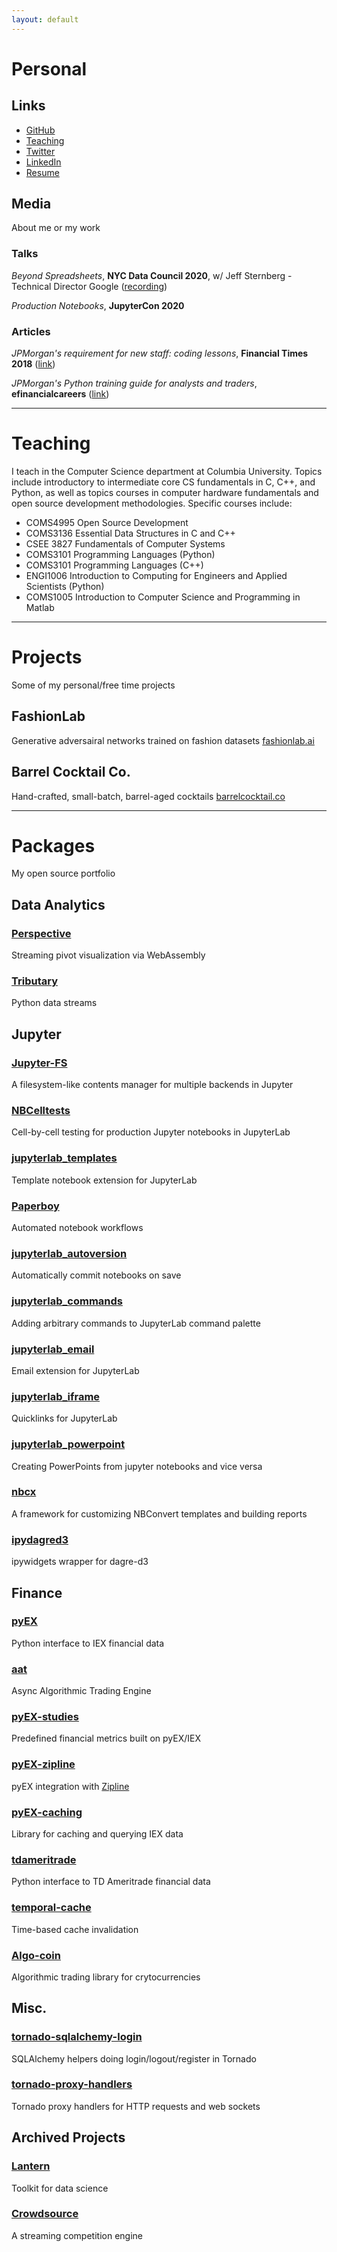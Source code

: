 ```yaml
---
layout: default
---
```

# Personal
## Links
- [GitHub](https://github.com/timkpaine)
- [Teaching](https://www.cs.columbia.edu/~paine/)
- [Twitter](https://twitter.com/timkpaine)
- [LinkedIn](https://www.linkedin.com/in/timkpaine/)
- [Resume](./resume.html)

## Media
About me or my work

### Talks
*Beyond Spreadsheets*, **NYC Data Council 2020**, w/ Jeff Sternberg - Technical Director Google ([recording](https://youtu.be/PYTVU4A_3Kc))

*Production Notebooks*, **JupyterCon 2020**

### Articles
*JPMorgan's requirement for new staff: coding lessons*, **Financial Times 2018** ([link](https://www.ft.com/content/4c17d6ce-c8b2-11e8-ba8f-ee390057b8c9))

*JPMorgan's Python training guide for analysts and traders*, **efinancialcareers** ([link](https://news.efinancialcareers.com/us-en/3004043/jpmorgan-python-training-analysts-and-traders))

---

# Teaching
I teach in the Computer Science department at Columbia University. Topics include introductory to intermediate core CS fundamentals in C, C++, and Python, as well as topics courses in computer hardware fundamentals and open source development methodologies. Specific courses include:

- COMS4995 Open Source Development
- COMS3136 Essential Data Structures in C and C++
- CSEE 3827 Fundamentals of Computer Systems
- COMS3101 Programming Languages (Python)
- COMS3101 Programming Languages (C++)
- ENGI1006 Introduction to Computing for Engineers and Applied Scientists (Python)
- COMS1005 Introduction to Computer Science and Programming in Matlab

---

# Projects
Some of my personal/free time projects

## FashionLab
Generative adversairal networks trained on fashion datasets
[fashionlab.ai](https://fashionlab.ai/#/)

## Barrel Cocktail Co.
Hand-crafted, small-batch, barrel-aged cocktails
[barrelcocktail.co](https://barrelcocktail.co/#/)

---

# Packages
My open source portfolio 


## Data Analytics
### [Perspective](https://github.com/finos/perspective)
Streaming pivot visualization via WebAssembly

### [Tributary](https://github.com/timkpaine/tributary)
Python data streams


## Jupyter
### [Jupyter-FS](https://github.com/jpmorganchase/jupyter-fs)
A filesystem-like contents manager for multiple backends in Jupyter

### [NBCelltests](https://github.com/jpmorganchase/nbcelltests)
Cell-by-cell testing for production Jupyter notebooks in JupyterLab

### [jupyterlab_templates](https://github.com/jpmorganchase/jupyterlab_templates)
Template notebook extension for JupyterLab

### [Paperboy](https://github.com/timkpaine/paperboy)
Automated notebook workflows

### [jupyterlab_autoversion](https://github.com/timkpaine/jupyterlab_autoversion)
Automatically commit notebooks on save

### [jupyterlab_commands](https://github.com/timkpaine/jupyterlab_commands)
Adding arbitrary commands to JupyterLab command palette

### [jupyterlab_email](https://github.com/timkpaine/jupyterlab_email)
Email extension for JupyterLab

### [jupyterlab_iframe](https://github.com/timkpaine/jupyterlab_iframe)
Quicklinks for JupyterLab

### [jupyterlab_powerpoint](https://github.com/timkpaine/jupyterlab_powerpoint)
Creating PowerPoints from jupyter notebooks and vice versa

### [nbcx](https://github.com/timkpaine/nbcx)
A framework for customizing NBConvert templates and building reports

### [ipydagred3](https://github.com/timkpaine/ipydagred3)
ipywidgets wrapper for dagre-d3


## Finance
### [pyEX](https://github.com/timkpaine/pyEX)
Python interface to IEX financial data

### [aat](https://github.com/AsyncAlgoTrading/aat)
Async Algorithmic Trading Engine

### [pyEX-studies](https://github.com/timkpaine/pyEX-studies)
Predefined financial metrics built on pyEX/IEX

### [pyEX-zipline](https://github.com/timkpaine/pyEX-zipline)
pyEX integration with [Zipline](https://github.com/quantopian/zipline)

### [pyEX-caching](https://github.com/timkpaine/pyEX-caching)
Library for caching and querying IEX data

### [tdameritrade](https://github.com/timkpaine/tdameritrade)
Python interface to TD Ameritrade financial data

### [temporal-cache](https://github.com/timkpaine/temporal-cache)
Time-based cache invalidation

### [Algo-coin](https://github.com/AsyncAlgoTrading/algo-coin)
Algorithmic trading library for crytocurrencies



## Misc.
### [tornado-sqlalchemy-login](https://github.com/timkpaine/tornado-sqlalchemy-login)
SQLAlchemy helpers doing login/logout/register in Tornado

### [tornado-proxy-handlers](https://github.com/timkpaine/tornado-proxy-handlers)
Tornado proxy handlers for HTTP requests and web sockets


## Archived Projects
### [Lantern](https://github.com/timkpaine/lantern)
Toolkit for data science

### [Crowdsource](https://github.com/timkpaine/crowdsource)
A streaming competition engine
